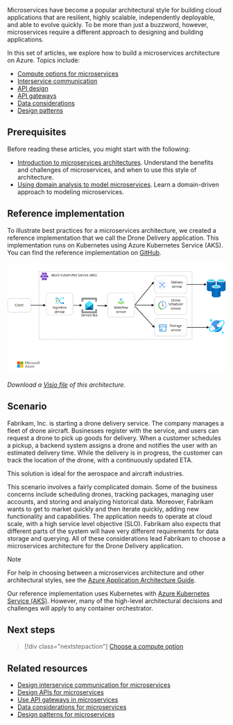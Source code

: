 Microservices have become a popular architectural style for building cloud applications that are resilient, highly scalable, independently deployable, and able to evolve quickly. To be more than just a buzzword, however, microservices require a different approach to designing and building applications.

In this set of articles, we explore how to build a microservices architecture on Azure. Topics include:

- [Compute options for microservices](./compute-options.md)
- [Interservice communication](./interservice-communication.yml)
- [API design](./api-design.yml)
- [API gateways](./gateway.yml)
- [Data considerations](./data-considerations.yml)
- [Design patterns](./patterns.yml)


## Prerequisites

Before reading these articles, you might start with the following:

- [Introduction to microservices architectures](../index.yml). Understand the benefits and challenges of microservices, and when to use this style of architecture.
- [Using domain analysis to model microservices](../model/domain-analysis.md). Learn a domain-driven approach to modeling microservices.

## Reference implementation

To illustrate best practices for a microservices architecture, we created a reference implementation that we call the Drone Delivery application. This implementation runs on Kubernetes using Azure Kubernetes Service (AKS). You can find the reference implementation on [GitHub][drone-ri].

![Diagram showing the architecture of the Drone Delivery application.](../images/drone-delivery-impl.png)

*Download a [Visio file](https://arch-center.azureedge.net/design-microservice-drone-delivery-imp.vsdx) of this architecture.*

## Scenario

Fabrikam, Inc. is starting a drone delivery service. The company manages a fleet of drone aircraft. Businesses register with the service, and users can request a drone to pick up goods for delivery. When a customer schedules a pickup, a backend system assigns a drone and notifies the user with an estimated delivery time. While the delivery is in progress, the customer can track the location of the drone, with a continuously updated ETA. 

This solution is ideal for the aerospace and aircraft industries.

This scenario involves a fairly complicated domain. Some of the business concerns include scheduling drones, tracking packages, managing user accounts, and storing and analyzing historical data. Moreover, Fabrikam wants to get to market quickly and then iterate quickly, adding new functionality and capabilities. The application needs to operate at cloud scale, with a high service level objective (SLO). Fabrikam also expects that different parts of the system will have very different requirements for data storage and querying. All of these considerations lead Fabrikam to choose a microservices architecture for the Drone Delivery application.

> [!NOTE]
> For help in choosing between a microservices architecture and other architectural styles, see the [Azure Application Architecture Guide](../../guide/index.md).

Our reference implementation uses Kubernetes with [Azure Kubernetes Service (AKS)](/azure/aks/). However, many of the high-level architectural decisions and challenges will apply to any container orchestrator.

<!-- links -->

[drone-ri]: https://github.com/mspnp/microservices-reference-implementation/tree/v0.1.0-orig

## Next steps

> [!div class="nextstepaction"]
> [Choose a compute option](./compute-options.md)

## Related resources

- [Design interservice communication for microservices](./interservice-communication.yml)
- [Design APIs for microservices](./api-design.yml)
- [Use API gateways in microservices](./gateway.yml)
- [Data considerations for microservices](./data-considerations.yml)
- [Design patterns for microservices](./patterns.yml)
